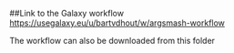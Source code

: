 ##Link to the Galaxy workflow  
https://usegalaxy.eu/u/bartvdhout/w/argsmash-workflow

The workflow can also be downloaded from this folder

